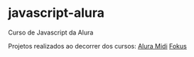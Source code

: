 # javascript-alura
Curso de Javascript da Alura

Projetos realizados ao decorrer dos cursos:
<a href="https://samuel-lacerda.github.io/javascript-alura/javascript-para-web/aluramidi-curso-arquivos-iniciais/index.html" target="_blank">Alura Midi</a>
<a href="https://samuel-lacerda.github.io/javascript-alura/javascript-para-web/JS-manipulando-elementos-no-DOM/fokus-projeto-base/index.html" target="_blank">Fokus</a>
